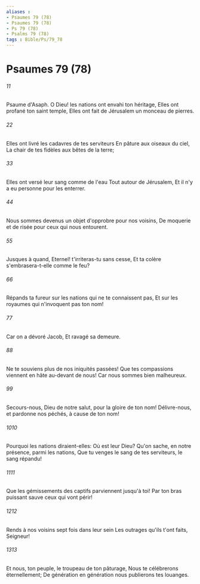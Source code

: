 ```yaml
---
aliases : 
- Psaumes 79 (78)
- Psaumes 79 (78)
- Ps 79 (78)
- Psalms 79 (78)
tags : Bible/Ps/79_78
---
```


# Psaumes 79 (78)

###### 11
Psaume d'Asaph. O Dieu! les nations ont envahi ton héritage, Elles ont profané ton saint temple, Elles ont fait de Jérusalem un monceau de pierres.
###### 22
Elles ont livré les cadavres de tes serviteurs En pâture aux oiseaux du ciel, La chair de tes fidèles aux bêtes de la terre;
###### 33
Elles ont versé leur sang comme de l'eau Tout autour de Jérusalem, Et il n'y a eu personne pour les enterrer.
###### 44
Nous sommes devenus un objet d'opprobre pour nos voisins, De moquerie et de risée pour ceux qui nous entourent.
###### 55
Jusques à quand, Eternel! t'irriteras-tu sans cesse, Et ta colère s'embrasera-t-elle comme le feu?
###### 66
Répands ta fureur sur les nations qui ne te connaissent pas, Et sur les royaumes qui n'invoquent pas ton nom!
###### 77
Car on a dévoré Jacob, Et ravagé sa demeure.
###### 88
Ne te souviens plus de nos iniquités passées! Que tes compassions viennent en hâte au-devant de nous! Car nous sommes bien malheureux.
###### 99
Secours-nous, Dieu de notre salut, pour la gloire de ton nom! Délivre-nous, et pardonne nos péchés, à cause de ton nom!
###### 1010
Pourquoi les nations diraient-elles: Où est leur Dieu? Qu'on sache, en notre présence, parmi les nations, Que tu venges le sang de tes serviteurs, le sang répandu!
###### 1111
Que les gémissements des captifs parviennent jusqu'à toi! Par ton bras puissant sauve ceux qui vont périr!
###### 1212
Rends à nos voisins sept fois dans leur sein Les outrages qu'ils t'ont faits, Seigneur!
###### 1313
Et nous, ton peuple, le troupeau de ton pâturage, Nous te célébrerons éternellement; De génération en génération nous publierons tes louanges.
